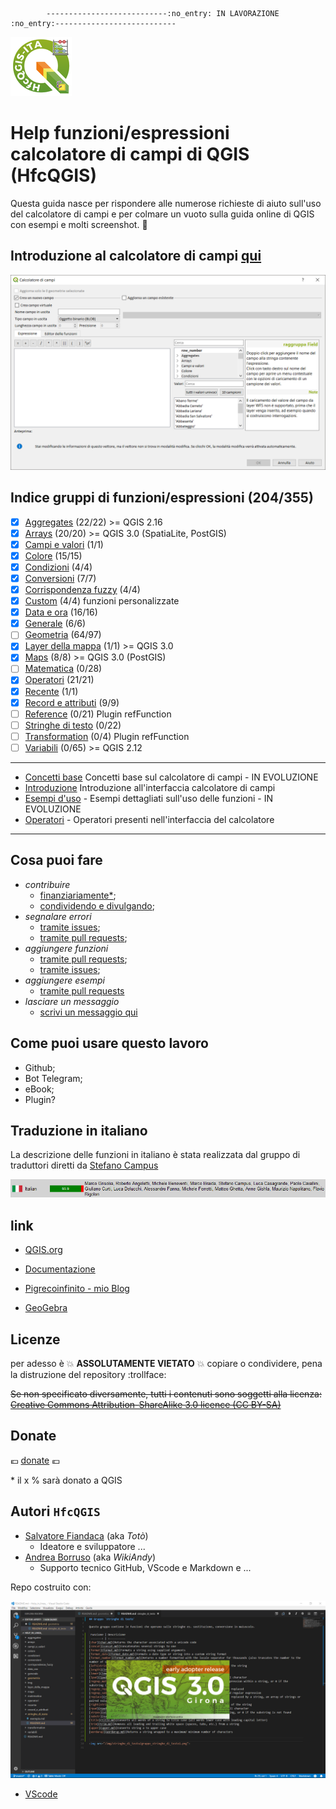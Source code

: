             ---------------------------:no_entry: IN LAVORAZIONE :no_entry:---------------------------

<img src="/img/logo_HfcQGIS2.png">

# Help funzioni/espressioni calcolatore di campi di QGIS (HfcQGIS)

Questa guida nasce per rispondere alle numerose richieste di aiuto sull'uso del calcolatore di campi e per colmare un vuoto sulla guida online di QGIS con esempi e molti screenshot. :star2:

## Introduzione al calcolatore di campi [qui](https://github.com/pigreco/Help_in_linea_/wiki/Introduzione)

<img src="/img/calcolatore_campi1.png">


## Indice gruppi di funzioni/espressioni (204/355)
- [x] [Aggregates](/aggregates) (22/22) >= QGIS 2.16  
- [x] [Arrays](/arrays) (20/20) >= QGIS 3.0 (SpatiaLite, PostGIS)
- [x] [Campi e valori](/campi_e_valori) (1/1)
- [x] [Colore](/colore) (15/15)
- [x] [Condizioni](/condizioni) (4/4)
- [x] [Conversioni](/conversioni) (7/7)
- [x] [Corrispondenza fuzzy](/corrispondenza_fuzzy) (4/4)
- [x] [Custom](/custom) (4/4) funzioni personalizzate
- [x] [Data e ora](/data_ora) (16/16)
- [x] [Generale](/generale) (6/6)
- [ ] [Geometria](/geometria) (64/97)
- [x] [Layer della mappa](/layer_della_mappa) (1/1) >= QGIS 3.0
- [x] [Maps](/maps) (8/8) >= QGIS 3.0 (PostGIS)
- [ ] [Matematica](/matematica) (0/28)
- [x] [Operatori](/operatori) (21/21)
- [x] [Recente](/recente) (1/1)
- [x] [Record e attributi](/record_e_attributi) (9/9)
- [ ] [Reference](/reference) (0/21) Plugin refFunction
- [ ] [Stringhe di testo](/stringhe_di_testo) (0/22)
- [ ] [Transformation](/transformation) (0/4) Plugin refFunction
- [ ] [Variabili](/variabili) (0/65) >= QGIS 2.12

---
* [Concetti base](/concetti_base.md) Concetti base sul calcolatore di campi - IN EVOLUZIONE
* [Introduzione](/intro_interf.md) Introduzione all'interfaccia calcolatore di campi
* [Esempi d'uso](/esempi_uso) - Esempi dettagliati sull'uso delle funzioni - IN EVOLUZIONE
* [Operatori](/operatori_calc.md) - Operatori presenti nell'interfaccia del calcolatore

---
## Cosa puoi fare

- *contribuire*
    - [finanziariamente*](https://www.paypal.me/pigrecoinfinito);
    - [condividendo e divulgando](https://www.facebook.com/);
- *segnalare errori*
    - [tramite issues](https://github.com/pigreco/Help_in_linea_/issues);
    - [tramite pull requests](https://github.com/pigreco/Help_in_linea_/pulls);
- *aggiungere funzioni*
    - [tramite pull requests](https://github.com/pigreco/Help_in_linea_/pulls);
    - [tramite issues](https://github.com/pigreco/Help_in_linea_/issues);
- *aggiungere esempi*
    - [tramite pull requests](https://github.com/pigreco/Help_in_linea_/pulls)
- *lasciare un messaggio*
    - [scrivi un messaggio qui](https://github.com/pigreco/Help_in_linea_/issues/1)

## Come puoi usare questo lavoro

* Github;
* Bot Telegram;
* eBook;
* Plugin?

## Traduzione in italiano

La descrizione delle funzioni in italiano è stata realizzata dal gruppo di traduttori diretti da [Stefano Campus](https://twitter.com/skampus1967?lang=it)

<img src="/img/traduttori.png">

## link

* [QGIS.org](https://qgis.org/it/site/)

* [Documentazione](https://qgis.org/it/docs/index.html#)

* [Pigrecoinfinito - mio Blog](https://pigrecoinfinito.wordpress.com/)

* [GeoGebra](https://www.geogebra.org/?lang=it)


## Licenze

per adesso è :boom: **ASSOLUTAMENTE VIETATO** :boom: copiare o condividere, pena la distruzione del repository :trollface:

~~Se non specificato diversamente, tutti i contenuti sono soggetti alla licenza: [Creative Commons Attribution-ShareAlike 3.0 licence (CC BY-SA)](https://creativecommons.org/licenses/by-sa/3.0/)~~


## Donate

:euro: [donate](https://www.paypal.me/pigrecoinfinito) :euro:

\* il x % sarà donato a QGIS

## Autori `HfcQGIS`

* [Salvatore Fiandaca](https://twitter.com/totofiandaca?lang=it) (aka _Totò_)
    * Ideatore e sviluppatore ...
* [Andrea Borruso](https://twitter.com/aborruso?lang=it) (aka _WikiAndy_)
    * Supporto tecnico GitHub, VScode e Markdown e ...

Repo costruito con:

<img src="/img/VScode_QGIS.png">

* [VScode](https://it.wikipedia.org/wiki/Visual_Studio_Code)
